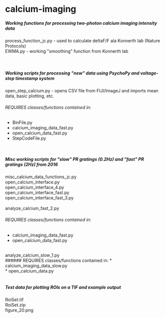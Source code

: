 # calcium-imaging
##### Working functions for processing two-photon calcium imaging intensity data
process_function_jc.py	- used to calculate deltaF/F ala Konnerth lab (Nature Protocols)<br />
EWMA.py	- working "smoothing" function from Konnerth lab<br />
<br />
<br />
##### Working scripts for processing "new" data using PsychoPy and voltage-step timestamp system
open_step_calcium.py - opens CSV file from FIJI/ImageJ and imports mean data, basic plotting, etc.<br />
###### REQUIRES classes/functions contained in:
* BinFile.py<br />
* calcium_imaging_data_fast.py<br />
* open_calcium_data_fast.py<br />
* StepCodeFile.py<br />
<br />

##### Misc working scripts for "slow" PR gratings (0.2Hz) and "fast" PR gratings (2Hz) from 2016
misc_calcium_data_functions_jc.py<br />
open_calcium_interface.py<br />
open_calcium_interface_4.py<br />
open_calcium_interface_fast.py<br />
open_calcium_interface_fast_3.py<br />
<br />
analyze_calcium_fast_2.py<br />
###### REQUIRES classes/functions contained in:
* calcium_imaging_data_fast.py<br />
* open_calcium_data_fast.py<br />
<br />
analyze_calcium_slow_1.py<br />
###### REQUIRES classes/functions contained in:
* calcium_imaging_data_slow.py<br />
* open_calcium_data.py<br />
<br />

##### Test data for plotting ROIs on a TIF and example output
RoiSet.tif<br />
RoiSet.zip<br />
figure_20.png<br />



